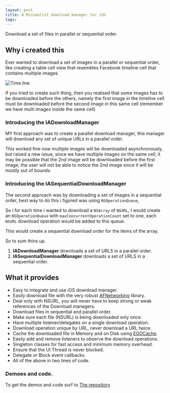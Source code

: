 ```yaml
---
layout: post
title: A Minimalist download manager for iOS
tags: 
---
```

<p>Download a set of files in parallel or sequential order.</p>

<h2>Why i created this</h2>

<p>Ever wanted to download a set of images in a parallel or sequential order, like creating a table cell view that resembles Facebook timeline cell that contains multiple images.</p>

<p><img src="http://i1348.photobucket.com/albums/p740/o_abdelhafith/Slice1_zps0027ff00.png" alt="Time line"/></p>

<p>If you tried to create such thing, then you realised that some images has to be downloaded before the others, namely the first image in the timeline cell must be downloaded before the second image in this same cell (remember we have multi images inside the same cell)</p>

<h3>Introducing the IADownloadManager</h3>

<p>MY first approach was to create a parallel download manager, this manager will download any set of unique URLs in a parallel order.</p>

<p>This worked fine now multiple images will be downloaded asynchronously, but raised a new issue, since we have multiple images on the same cell, it may be possible that the 2nd image will be downloaded before the first image, the user will not be able to notice the 2nd image since it will be mostly out of bounds.</p>

<h3>Introducing the IASequentialDownloadManager</h3>

<p>The second approach was by downloading a set of images in a sequential order, best way to do this i figured was using <code>NSOperationQueue</code>,</p>

<p>So i for each time i wanted to download a <code>NSArray</code> of <code>NSURL</code>, I would create an <code>NSOperationQueue</code> with <code>maxConcurrentOperationCount</code> set to one, each <code>NSURL</code> download operation would be added to this queue.</p>

<p>This would create a sequential download order for the items of the array.</p>

<p>So to sum thins up.</p>

<ol><li><strong>IADownloadManager</strong> downloads a set of URLS in a parallel order.</li>
<li><strong>IASequentialDownloadManager</strong> downloads a set of URLS in a sequential order.</li>
</ol><h2>What it provides</h2>

<ul><li>Easy to integrate and use iOS download manager.</li>
<li>Easily download file with the very robust <a href="https://github.com/AFNetworking/AFNetworking">AFNetworking</a> library.</li>
<li>Deal only with NSURL, you will never have to keep strong or weak references of the Download managers.</li>
<li>Download files in sequential and parallel order.</li>
<li>Make sure each file (NSURL) is being downloaded only once.</li>
<li>Have multiple listener/delegates on a single download operation.</li>
<li>Download operation unique by URL, never download a URL twice.</li>
<li>Cache the downloaded file in Memory and on Disk using <a href="https://github.com/enormego/EGOCache">EGOCache</a>.</li>
<li>Easily add and remove listeners to observe the download operations.</li>
<li>Singleton classes for fast access and minimum memory overhead.</li>
<li>Ensure that the UI Thread is never blocked.</li>
<li>Delegate or Block event callbacks.</li>
<li>All of the above in two lines of code.</li>
</ul><h3>Demoes and code.</h3>

<p>To get the demos and code surf to <a href="https://github.com/Infusion-apps/iOS-Download-Manager/">The repository</a></p>
